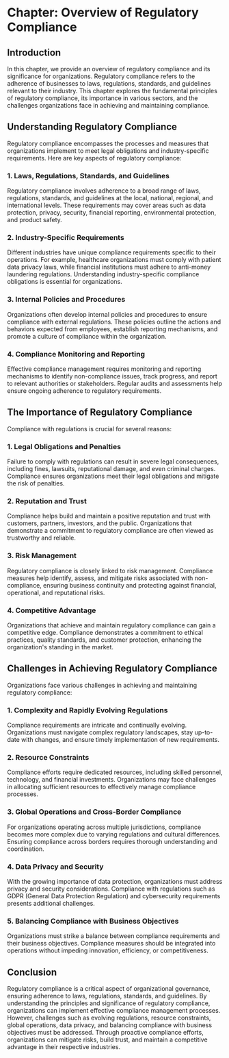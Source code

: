 Chapter: Overview of Regulatory Compliance
==========================================

Introduction
------------

In this chapter, we provide an overview of regulatory compliance and its significance for organizations. Regulatory compliance refers to the adherence of businesses to laws, regulations, standards, and guidelines relevant to their industry. This chapter explores the fundamental principles of regulatory compliance, its importance in various sectors, and the challenges organizations face in achieving and maintaining compliance.

Understanding Regulatory Compliance
-----------------------------------

Regulatory compliance encompasses the processes and measures that organizations implement to meet legal obligations and industry-specific requirements. Here are key aspects of regulatory compliance:

### 1. Laws, Regulations, Standards, and Guidelines

Regulatory compliance involves adherence to a broad range of laws, regulations, standards, and guidelines at the local, national, regional, and international levels. These requirements may cover areas such as data protection, privacy, security, financial reporting, environmental protection, and product safety.

### 2. Industry-Specific Requirements

Different industries have unique compliance requirements specific to their operations. For example, healthcare organizations must comply with patient data privacy laws, while financial institutions must adhere to anti-money laundering regulations. Understanding industry-specific compliance obligations is essential for organizations.

### 3. Internal Policies and Procedures

Organizations often develop internal policies and procedures to ensure compliance with external regulations. These policies outline the actions and behaviors expected from employees, establish reporting mechanisms, and promote a culture of compliance within the organization.

### 4. Compliance Monitoring and Reporting

Effective compliance management requires monitoring and reporting mechanisms to identify non-compliance issues, track progress, and report to relevant authorities or stakeholders. Regular audits and assessments help ensure ongoing adherence to regulatory requirements.

The Importance of Regulatory Compliance
---------------------------------------

Compliance with regulations is crucial for several reasons:

### 1. Legal Obligations and Penalties

Failure to comply with regulations can result in severe legal consequences, including fines, lawsuits, reputational damage, and even criminal charges. Compliance ensures organizations meet their legal obligations and mitigate the risk of penalties.

### 2. Reputation and Trust

Compliance helps build and maintain a positive reputation and trust with customers, partners, investors, and the public. Organizations that demonstrate a commitment to regulatory compliance are often viewed as trustworthy and reliable.

### 3. Risk Management

Regulatory compliance is closely linked to risk management. Compliance measures help identify, assess, and mitigate risks associated with non-compliance, ensuring business continuity and protecting against financial, operational, and reputational risks.

### 4. Competitive Advantage

Organizations that achieve and maintain regulatory compliance can gain a competitive edge. Compliance demonstrates a commitment to ethical practices, quality standards, and customer protection, enhancing the organization's standing in the market.

Challenges in Achieving Regulatory Compliance
---------------------------------------------

Organizations face various challenges in achieving and maintaining regulatory compliance:

### 1. Complexity and Rapidly Evolving Regulations

Compliance requirements are intricate and continually evolving. Organizations must navigate complex regulatory landscapes, stay up-to-date with changes, and ensure timely implementation of new requirements.

### 2. Resource Constraints

Compliance efforts require dedicated resources, including skilled personnel, technology, and financial investments. Organizations may face challenges in allocating sufficient resources to effectively manage compliance processes.

### 3. Global Operations and Cross-Border Compliance

For organizations operating across multiple jurisdictions, compliance becomes more complex due to varying regulations and cultural differences. Ensuring compliance across borders requires thorough understanding and coordination.

### 4. Data Privacy and Security

With the growing importance of data protection, organizations must address privacy and security considerations. Compliance with regulations such as GDPR (General Data Protection Regulation) and cybersecurity requirements presents additional challenges.

### 5. Balancing Compliance with Business Objectives

Organizations must strike a balance between compliance requirements and their business objectives. Compliance measures should be integrated into operations without impeding innovation, efficiency, or competitiveness.

Conclusion
----------

Regulatory compliance is a critical aspect of organizational governance, ensuring adherence to laws, regulations, standards, and guidelines. By understanding the principles and significance of regulatory compliance, organizations can implement effective compliance management processes. However, challenges such as evolving regulations, resource constraints, global operations, data privacy, and balancing compliance with business objectives must be addressed. Through proactive compliance efforts, organizations can mitigate risks, build trust, and maintain a competitive advantage in their respective industries.
